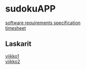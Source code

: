 # sudokuAPP
[software requirements specification](https://github.com/nigoshh/otm-harjoitustyo/blob/master/documentation/software_requirements_specification.md)  
[timesheet](https://github.com/nigoshh/otm-harjoitustyo/blob/master/documentation/timesheet.md)
## Laskarit
[viikko1](https://github.com/nigoshh/otm-harjoitustyo/blob/master/laskarit/viikko1)  
[viikko2](https://github.com/nigoshh/otm-harjoitustyo/tree/master/laskarit/viikko2)
